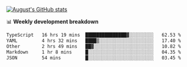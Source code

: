 
[![August's GitHub stats](https://github-readme-stats.vercel.app/api?username=zou-weidong&show_icons=true&theme=radical)](https://github.com/zou-weidong)


📊 **Weekly development breakdown**
<!--START_SECTION:waka-->

```txt
TypeScript   16 hrs 19 mins  ███████████████▓░░░░░░░░░   62.53 %
YAML         4 hrs 32 mins   ████▒░░░░░░░░░░░░░░░░░░░░   17.40 %
Other        2 hrs 49 mins   ██▓░░░░░░░░░░░░░░░░░░░░░░   10.82 %
Markdown     1 hr 8 mins     █░░░░░░░░░░░░░░░░░░░░░░░░   04.35 %
JSON         54 mins         █░░░░░░░░░░░░░░░░░░░░░░░░   03.45 %
```

<!--END_SECTION:waka-->
